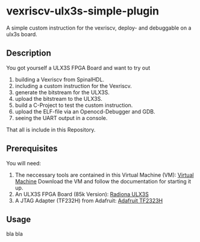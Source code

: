 # vexriscv-ulx3s-simple-plugin
A simple custom instruction for the vexriscv, deploy- and debuggable on a ulx3s board.

## Description
You got yourself a ULX3S FPGA Board and want to try out
1. building a Vexriscv from SpinalHDL.
2. including a custom instruction for the Vexriscv.
3. generate the bitstream for the ULX3S.
4. upload the bitstream to the ULX3S.
5. build a C-Project to test the custom instruction.
6. upload the ELF-file via an Openocd-Debugger and GDB.
7. seeing the UART output in a console.

That all is include in this Repository.

## Prerequisites
You will need:
1. The neccessary tools are contained in this Virtual Machine (VM):
[Virtual Machine](https://random-oracles.org/risc-v/)
Download the VM and follow the documentation for starting it up.
2. An ULX3S FPGA Board (85k Version):
[Radiona ULX3S](https://radiona.org/ulx3s/)
3. A JTAG Adapter (TF232H) from Adafruit:
[Adafruit TF2323H](https://www.adafruit.com/product/2264)

## Usage
bla bla


